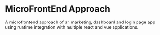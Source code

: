 # MicroFrontEnd Approach

A microfrontend approach of an marketing, dashboard and login page app using runtime integration with multiple react and vue applications.
